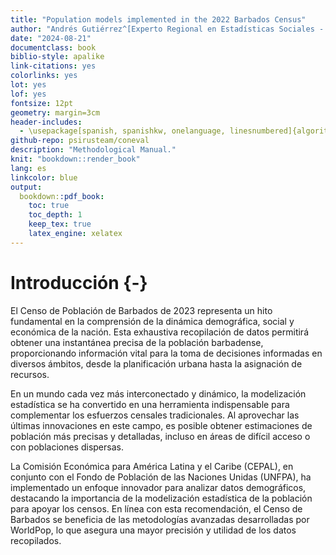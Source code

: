 ```yaml
---
title: "Population models implemented in the 2022 Barbados Census"
author: "Andrés Gutiérrez^[Experto Regional en Estadísticas Sociales - Comisión Económica para América Latina y el Caribe (CEPAL) -  andres.gutierrez@cepal.org], Stalyn Guerrero^[Consultor - Comisión Económica para América Latina y el Caribe (CEPAL), guerrerostalyn@gmail.com]"
date: "2024-08-21"
documentclass: book
biblio-style: apalike
link-citations: yes
colorlinks: yes
lot: yes
lof: yes
fontsize: 12pt
geometry: margin=3cm
header-includes:
  - \usepackage[spanish, spanishkw, onelanguage, linesnumbered]{algorithm2e}
github-repo: psirusteam/coneval
description: "Methodological Manual."
knit: "bookdown::render_book"
lang: es
linkcolor: blue
output: 
  bookdown::pdf_book:
    toc: true
    toc_depth: 1
    keep_tex: true
    latex_engine: xelatex
---
```





# Introducción {-}
El Censo de Población de Barbados de 2023 representa un hito fundamental en la comprensión de la dinámica demográfica, social y económica de la nación. Esta exhaustiva recopilación de datos permitirá obtener una instantánea precisa de la población barbadense, proporcionando información vital para la toma de decisiones informadas en diversos ámbitos, desde la planificación urbana hasta la asignación de recursos.

En un mundo cada vez más interconectado y dinámico, la modelización estadística se ha convertido en una herramienta indispensable para complementar los esfuerzos censales tradicionales. Al aprovechar las últimas innovaciones en este campo, es posible obtener estimaciones de población más precisas y detalladas, incluso en áreas de difícil acceso o con poblaciones dispersas.

La Comisión Económica para América Latina y el Caribe (CEPAL), en conjunto con el Fondo de Población de las Naciones Unidas (UNFPA), ha implementado un enfoque innovador para analizar datos demográficos, destacando la importancia de la modelización estadística de la población para apoyar los censos. En línea con esta recomendación, el Censo de Barbados se beneficia de las metodologías avanzadas desarrolladas por WorldPop, lo que asegura una mayor precisión y utilidad de los datos recopilados.

